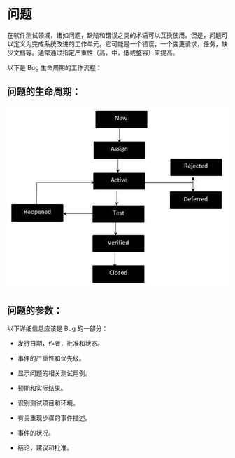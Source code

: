 # 问题

在软件测试领域，诸如问题，缺陷和错误之类的术语可以互换使用。但是，问题可以定义为完成系统改进的工作单元。它可能是一个错误，一个变更请求，任务，缺少文档等。通常通过指定严重性（高，中，低或整容）来提高。

以下是 Bug 生命周期的工作流程：

## 问题的生命周期：

![生命周期](../screenshot/2019-05-29-16-42-37.png)

## 问题的参数：

以下详细信息应该是 Bug 的一部分：

* 发行日期，作者，批准和状态。

* 事件的严重性和优先级。

* 显示问题的相关测试用例。

* 预期和实际结果。

* 识别测试项目和环境。

* 有关重现步骤的事件描述。

* 事件的状况。

* 结论，建议和批准。
